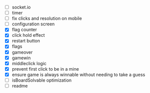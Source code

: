 - [ ] socket.io
- [ ] timer
- [ ] fix clicks and resolution on mobile
- [ ] configuration screen
- [X] flag counter
- [X] click hold effect
- [X] restart button
- [X] flags
- [X] gameover
- [X] gamewin
- [X] middleclick logic
- [X] prevent first click to be in a mine
- [X] ensure game is always winnable without needing to take a guess
- [ ] isBoardSolvable optimization
- [ ] readme